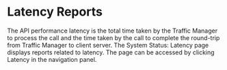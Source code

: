 ﻿---
sidebar_position: 1
---

# Latency Reports

<head>
  <meta name="guidename" content="API Management"/>
  <meta name="context" content="GUID-360758c6-52df-4fcc-bc3b-588ba32de46a"/>
</head>


The API performance latency is the total time taken by the Traffic Manager to process the call and the time taken by the call to complete the round-trip from Traffic Manager to client server. The System Status: Latency page displays reports related to latency. The page can be accessed by clicking Latency in the navigation panel.
